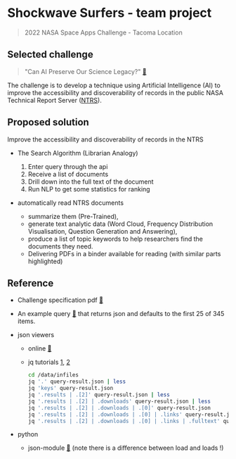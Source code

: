 # Shockwave Surfers - team project

> 2022 NASA Space Apps Challenge - Tacoma Location

## Selected challenge

> "Can AI Preserve Our Science Legacy?" [:link:](https://2022.spaceappschallenge.org/challenges/2022-challenges/science-legacy/resources)

The challenge is to develop a technique using Artificial Intelligence (AI)
to improve the accessibility and discoverability of records in the public
NASA Technical Report Server ([NTRS](https://ntrs.nasa.gov/)).

## Proposed solution

Improve the accessibility and discoverability of records in the NTRS

- The Search Algorithm (Librarian Analogy)
  1. Enter query through the api
  2. Receive a list of documents
  3. Drill down into the full text of the document
  4. Run NLP to get some statistics for ranking

- automatically read NTRS documents
  - summarize them (Pre-Trained),
  - generate text analytic data (Word Cloud, Frequency Distribution Visualisation, Question Generation and Answering),
  - produce a list of topic keywords to help researchers find the documents they need.
  - Delivering PDFs in a binder available for reading (with similar parts highlighted)

## Reference

- Challenge specification pdf [:link:](./reference/challenge-details.pdf)
- An example query [:link:](https://ntrs.nasa.gov/api/citations/search?center=CDMS&sort=%7B%22field%22:%22published%22,%22order%22:%22desc%22%7D&subjectCategory=LUNAR%20AND%20PLANETARY%20EXPLORATION&title=IO)
  that returns json and defaults to the first 25 of 345 items.
- json viewers
  - online [:link:](https://jsoneditoronline.org/)
  - jq tutorials [1](https://www.baeldung.com/linux/jq-command-json), [2](https://tecadmin.net/linux-jq-command/)

    ```bash
    cd /data/infiles
    jq '.' query-result.json | less
    jq 'keys' query-result.json
    jq '.results | .[2]' query-result.json | less
    jq '.results | .[2] | .downloads' query-result.json | less
    jq '.results | .[2] | .downloads | .[0]' query-result.json
    jq '.results | .[2] | .downloads | .[0] | .links' query-result.json
    jq '.results | .[2] | .downloads | .[0] | .links | .fulltext' query-result.json

    ```

- python
  - json-module [:link:](https://docs.python.org/3/library/json.html)
    (note there is a difference between load and loads !)
